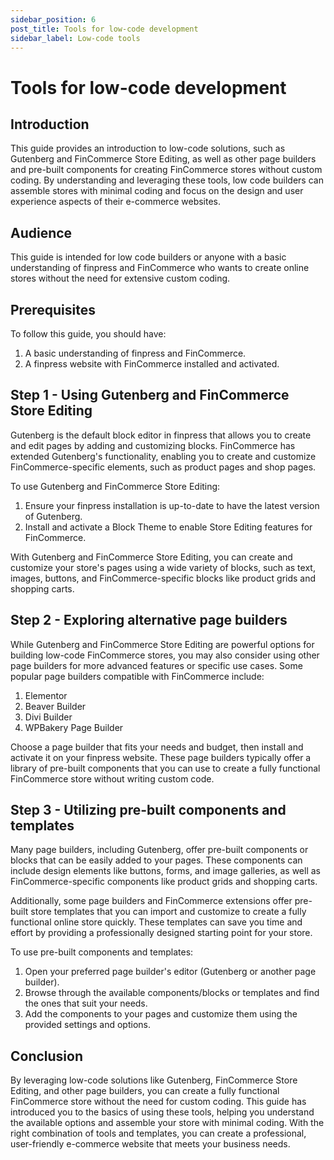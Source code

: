 ```yaml
---
sidebar_position: 6
post_title: Tools for low-code development
sidebar_label: Low-code tools
---
```


# Tools for low-code development

## Introduction

This guide provides an introduction to low-code solutions, such as Gutenberg and FinCommerce Store Editing, as well as other page builders and pre-built components for creating FinCommerce stores without custom coding. By understanding and leveraging these tools, low code builders can assemble stores with minimal coding and focus on the design and user experience aspects of their e-commerce websites.

## Audience

This guide is intended for low code builders or anyone with a basic understanding of finpress and FinCommerce who wants to create online stores without the need for extensive custom coding.

## Prerequisites

To follow this guide, you should have:

1. A basic understanding of finpress and FinCommerce.
2. A finpress website with FinCommerce installed and activated.

## Step 1 - Using Gutenberg and FinCommerce Store Editing

Gutenberg is the default block editor in finpress that allows you to create and edit pages by adding and customizing blocks. FinCommerce has extended Gutenberg's functionality, enabling you to create and customize FinCommerce-specific elements, such as product pages and shop pages.

To use Gutenberg and FinCommerce Store Editing:

1. Ensure your finpress installation is up-to-date to have the latest version of Gutenberg.
2. Install and activate a Block Theme to enable Store Editing features for FinCommerce.

With Gutenberg and FinCommerce Store Editing, you can create and customize your store's pages using a wide variety of blocks, such as text, images, buttons, and FinCommerce-specific blocks like product grids and shopping carts.

## Step 2 - Exploring alternative page builders

While Gutenberg and FinCommerce Store Editing are powerful options for building low-code FinCommerce stores, you may also consider using other page builders for more advanced features or specific use cases. Some popular page builders compatible with FinCommerce include:

1. Elementor
2. Beaver Builder
3. Divi Builder
4. WPBakery Page Builder

Choose a page builder that fits your needs and budget, then install and activate it on your finpress website. These page builders typically offer a library of pre-built components that you can use to create a fully functional FinCommerce store without writing custom code.

## Step 3 - Utilizing pre-built components and templates

Many page builders, including Gutenberg, offer pre-built components or blocks that can be easily added to your pages. These components can include design elements like buttons, forms, and image galleries, as well as FinCommerce-specific components like product grids and shopping carts.

Additionally, some page builders and FinCommerce extensions offer pre-built store templates that you can import and customize to create a fully functional online store quickly. These templates can save you time and effort by providing a professionally designed starting point for your store.

To use pre-built components and templates:

1. Open your preferred page builder's editor (Gutenberg or another page builder).
2. Browse through the available components/blocks or templates and find the ones that suit your needs.
3. Add the components to your pages and customize them using the provided settings and options.

## Conclusion

By leveraging low-code solutions like Gutenberg, FinCommerce Store Editing, and other page builders, you can create a fully functional FinCommerce store without the need for custom coding. This guide has introduced you to the basics of using these tools, helping you understand the available options and assemble your store with minimal coding. With the right combination of tools and templates, you can create a professional, user-friendly e-commerce website that meets your business needs.
